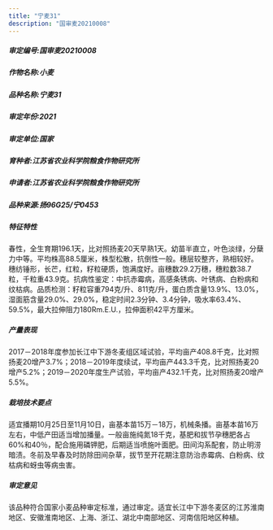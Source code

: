 ```yaml
---
title: "宁麦31"
description: "国审麦20210008"
---
```

##### 审定编号:国审麦20210008

##### 作物名称:小麦

##### 品种名称:宁麦31

##### 审定年份:2021

##### 审定单位:国家

##### 育种者:江苏省农业科学院粮食作物研究所

##### 申请者:江苏省农业科学院粮食作物研究所

##### 品种来源:扬96G25/宁0453

##### 特征特性
春性，全生育期196.1天，比对照扬麦20天早熟1天。幼苗半直立，叶色淡绿，分蘖力中等。平均株高88.5厘米，株型松散，抗倒性一般。穗层较整齐，熟相较好。穗纺锤形，长芒，红粒，籽粒硬质，饱满度好。亩穗数29.2万穗，穗粒数38.7粒，千粒重43.9克。抗病性鉴定：中抗赤霉病，高感条锈病、叶锈病、白粉病和纹枯病。品质检测：籽粒容重794克/升、811克/升，蛋白质含量13.9%、13.0%，湿面筋含量29.0%、29.0%，稳定时间2.3分钟、3.4分钟，吸水率63.4%、59.5%，最大拉伸阻力180Rm.E.U.，拉伸面积42平方厘米。

##### 产量表现
2017－2018年度参加长江中下游冬麦组区域试验，平均亩产408.8千克，比对照扬麦20增产3.7%；2018－2019年度续试，平均亩产443.3千克，比对照扬麦20增产5.2%；2019－2020年度生产试验，平均亩产432.1千克，比对照扬麦20增产5.5%。

##### 栽培技术要点
适宜播期10月25日至11月10日，亩基本苗15万－18万，机械条播。亩基本苗16万左右，中低产田适当增加播量。一般亩施纯氮18千克，基肥和拔节孕穗肥各占60%和40％，配合施用磷钾肥，后期适当喷施叶面肥。田间沟系配套，防止明涝暗渍。冬前及早春及时防除田间杂草，拔节至开花期注意防治赤霉病、白粉病、纹枯病和蚜虫等病虫害。

##### 审定意见
该品种符合国家小麦品种审定标准，通过审定。适宜长江中下游冬麦区的江苏淮南地区、安徽淮南地区、上海、浙江、湖北中南部地区、河南信阳地区种植。
